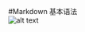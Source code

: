 #Markdown 基本语法  
![alt text](https://github.com/shiep18/EIS2020/blob/master/markdowncheatsheet.JPG)
